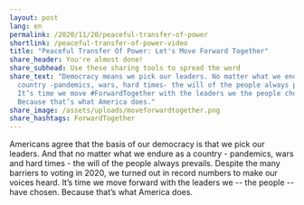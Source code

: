 ```yaml
---
layout: post
lang: en
permalink: /2020/11/20/peaceful-transfer-of-power
shortlink: /peaceful-transfer-of-power-video
title: "Peaceful Transfer Of Power: Let's Move Forward Together"
share_header: You're almost done!
share_subhead: Use these sharing tools to spread the word
share_text: "Democracy means we pick our leaders. No matter what we endure as a
  country -pandemics, wars, hard times- the will of the people always prevails.
  It’s time we move #ForwardTogether with the leaders we the people chose.
  Because that’s what America does."
share_image: /assets/uploads/moveforwardtogether.png
share_hashtags: ForwardTogether
---
```

Americans agree that the basis of our democracy is that we pick our leaders. And that no matter what we endure as a country - pandemics, wars and hard times - the will of the people always prevails. Despite the many barriers to voting in 2020, we turned out in record numbers to make our voices heard. It’s time we move forward with the leaders we -- the people -- have chosen. Because that’s what America does.